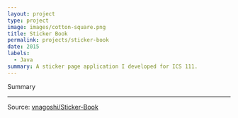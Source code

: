 ```yaml
---
layout: project
type: project
image: images/cotton-square.png
title: Sticker Book
permalink: projects/sticker-book
date: 2015
labels:
  - Java
summary: A sticker page application I developed for ICS 111.
---
```




Summary


<hr>
Source: <a href="https://github.com/vnagoshi/Sticker-Book"><i class="large github icon "></i>vnagoshi/Sticker-Book</a>


